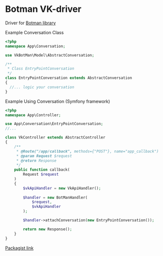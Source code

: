 # Botman VK-driver

Driver for [Botman library](https://botman.io/)

Example Conversation Class

```php
<?php
namespace App\Conversation;

use VkBotMan\Model\AbstractConversation;

/**
 * Class EntryPointConversation
 */
class EntryPointConversation extends AbstractConversation
{
  //... logic your conversation
}
```

Example Using Conversation (Symfony framework)

```php
<?php
namespace App\Controller;

use App\Conversation\EntryPointConversation;
//...

class VkController extends AbstractController
{
    /**
     * @Route("/app/callback", methods={"POST"}, name="app_callback")
     * @param Request $request
     * @return Response
     */
    public function callback(
        Request $request
    )
    {
        $vkApiHandler = new VkApiHandler();
  
        $handler = new BotManHandler(
            $request,
            $vkApiHandler
        );

        $handler->attachConversation(new EntryPointConversation());

        return new Response();
    }
}

```

[Packagist link](https://packagist.org/packages/tzepart/botman-vk-driver)
